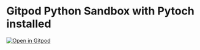 # Gitpod Python Sandbox with Pytoch installed

[![Open in Gitpod](https://gitpod.io/button/open-in-gitpod.svg)](https://gitpod.io/#https://github.dev/neuronick/gitpod-python)
